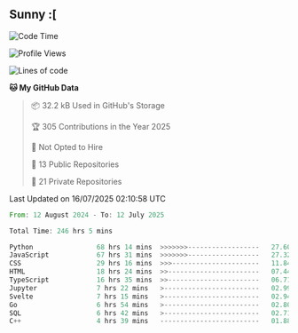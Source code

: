 ## Sunny :[

<!--START_SECTION:waka-->
![Code Time](http://img.shields.io/badge/Code%20Time-248%20hrs%2046%20mins-blue)

![Profile Views](http://img.shields.io/badge/Profile%20Views-3-blue)

![Lines of code](https://img.shields.io/badge/From%20Hello%20World%20I%27ve%20Written-274.2%20thousand%20lines%20of%20code-blue)

**🐱 My GitHub Data** 

> 📦 32.2 kB Used in GitHub's Storage 
 > 
> 🏆 305 Contributions in the Year 2025
 > 
> 🚫 Not Opted to Hire
 > 
> 📜 13 Public Repositories 
 > 
> 🔑 21 Private Repositories 
 > 

 Last Updated on 16/07/2025 02:10:58 UTC
<!--END_SECTION:waka-->

<!--START_SECTION:code-->

```rust
From: 12 August 2024 - To: 12 July 2025

Total Time: 246 hrs 5 mins

Python                68 hrs 14 mins  >>>>>>>------------------   27.60 %
JavaScript            67 hrs 31 mins  >>>>>>>------------------   27.32 %
CSS                   29 hrs 16 mins  >>>----------------------   11.84 %
HTML                  18 hrs 24 mins  >>-----------------------   07.44 %
TypeScript            16 hrs 35 mins  >>-----------------------   06.71 %
Jupyter               7 hrs 22 mins   >------------------------   02.99 %
Svelte                7 hrs 15 mins   >------------------------   02.94 %
Go                    6 hrs 54 mins   >------------------------   02.80 %
SQL                   6 hrs 42 mins   >------------------------   02.71 %
C++                   4 hrs 39 mins   -------------------------   01.88 %
```

<!--END_SECTION:code-->
